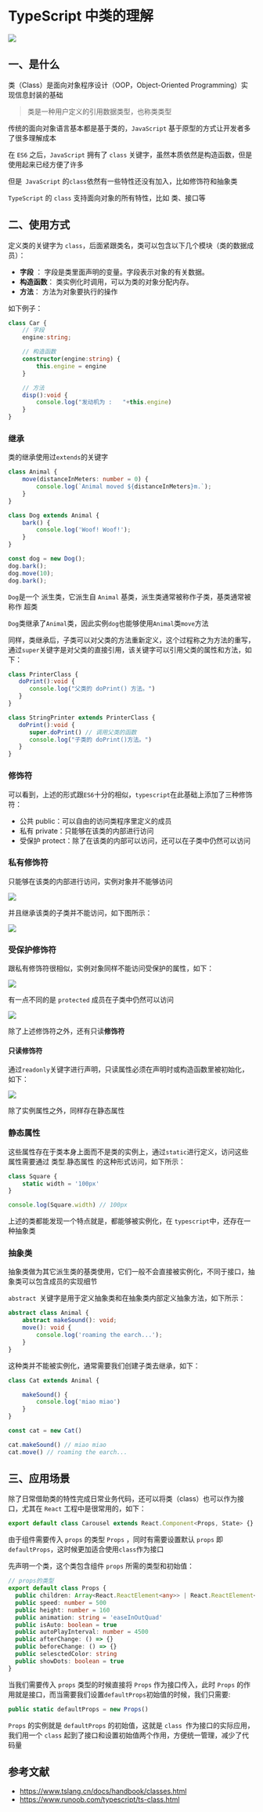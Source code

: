 # TypeScript 中类的理解

 ![](https://static.vue-js.com/e4c19060-0cb4-11ec-a752-75723a64e8f5.png)

## 一、是什么

类（Class）是面向对象程序设计（OOP，Object-Oriented Programming）实现信息封装的基础

> 类是一种用户定义的引用数据类型，也称类类型

传统的面向对象语言基本都是基于类的，`JavaScript` 基于原型的方式让开发者多了很多理解成本

在 `ES6` 之后，`JavaScript` 拥有了 `class` 关键字，虽然本质依然是构造函数，但是使用起来已经方便了许多

但是` JavaScript` 的` class `依然有一些特性还没有加入，比如修饰符和抽象类

`TypeScript` 的 `class`  支持面向对象的所有特性，比如 类、接口等

## 二、使用方式

定义类的关键字为 `class`，后面紧跟类名，类可以包含以下几个模块（类的数据成员）：

- **字段** ： 字段是类里面声明的变量。字段表示对象的有关数据。
- **构造函数**： 类实例化时调用，可以为类的对象分配内存。
- **方法**： 方法为对象要执行的操作

如下例子：

```ts
class Car {
    // 字段
    engine:string;

    // 构造函数
    constructor(engine:string) {
        this.engine = engine
    }

    // 方法
    disp():void {
        console.log("发动机为 :   "+this.engine)
    }
}
```

### 继承

类的继承使用过`extends`的关键字

```ts
class Animal {
    move(distanceInMeters: number = 0) {
        console.log(`Animal moved ${distanceInMeters}m.`);
    }
}

class Dog extends Animal {
    bark() {
        console.log('Woof! Woof!');
    }
}

const dog = new Dog();
dog.bark();
dog.move(10);
dog.bark();
```

`Dog`是一个 派生类，它派生自 `Animal` 基类，派生类通常被称作子类，基类通常被称作 超类

`Dog`类继承了`Animal`类，因此实例`dog`也能够使用`Animal`类`move`方法

同样，类继承后，子类可以对父类的方法重新定义，这个过程称之为方法的重写，通过`super`关键字是对父类的直接引用，该关键字可以引用父类的属性和方法，如下：

```ts
class PrinterClass {
   doPrint():void {
      console.log("父类的 doPrint() 方法。")
   }
}

class StringPrinter extends PrinterClass {
   doPrint():void {
      super.doPrint() // 调用父类的函数
      console.log("子类的 doPrint()方法。")
   }
}
```

### 修饰符

可以看到，上述的形式跟`ES6`十分的相似，`typescript`在此基础上添加了三种修饰符：

- 公共 public：可以自由的访问类程序里定义的成员
- 私有 private：只能够在该类的内部进行访问
- 受保护 protect：除了在该类的内部可以访问，还可以在子类中仍然可以访问

### 私有修饰符

只能够在该类的内部进行访问，实例对象并不能够访问

 ![](https://static.vue-js.com/f57365f0-0cb4-11ec-a752-75723a64e8f5.png)

并且继承该类的子类并不能访问，如下图所示：

 ![](https://static.vue-js.com/0072cc20-0cb5-11ec-8e64-91fdec0f05a1.png)

### 受保护修饰符

跟私有修饰符很相似，实例对象同样不能访问受保护的属性，如下：

 ![](https://static.vue-js.com/09e72580-0cb5-11ec-a752-75723a64e8f5.png)

有一点不同的是 `protected` 成员在子类中仍然可以访问

 ![](https://static.vue-js.com/137f81a0-0cb5-11ec-8e64-91fdec0f05a1.png)

除了上述修饰符之外，还有只读**修饰符**

#### 只读修饰符

通过`readonly`关键字进行声明，只读属性必须在声明时或构造函数里被初始化，如下：

 ![](https://static.vue-js.com/1e848d20-0cb5-11ec-8e64-91fdec0f05a1.png)

除了实例属性之外，同样存在静态属性

### 静态属性

这些属性存在于类本身上面而不是类的实例上，通过`static`进行定义，访问这些属性需要通过 类型.静态属性 的这种形式访问，如下所示：

```ts
class Square {
    static width = '100px'
}

console.log(Square.width) // 100px
```

上述的类都能发现一个特点就是，都能够被实例化，在 `typescript`中，还存在一种抽象类

### 抽象类

抽象类做为其它派生类的基类使用，它们一般不会直接被实例化，不同于接口，抽象类可以包含成员的实现细节

`abstract `关键字是用于定义抽象类和在抽象类内部定义抽象方法，如下所示：

```ts
abstract class Animal {
    abstract makeSound(): void;
    move(): void {
        console.log('roaming the earch...');
    }
}
```

这种类并不能被实例化，通常需要我们创建子类去继承，如下：

```ts
class Cat extends Animal {

    makeSound() {
        console.log('miao miao')
    }
}

const cat = new Cat()

cat.makeSound() // miao miao
cat.move() // roaming the earch...
```

## 三、应用场景

除了日常借助类的特性完成日常业务代码，还可以将类（class）也可以作为接口，尤其在 `React` 工程中是很常用的，如下：

```ts
export default class Carousel extends React.Component<Props, State> {}
```

由于组件需要传入 `props` 的类型 `Props` ，同时有需要设置默认 `props` 即 `defaultProps`，这时候更加适合使用`class`作为接口

先声明一个类，这个类包含组件 `props` 所需的类型和初始值：

```ts
// props的类型
export default class Props {
  public children: Array<React.ReactElement<any>> | React.ReactElement<any> | never[] = []
  public speed: number = 500
  public height: number = 160
  public animation: string = 'easeInOutQuad'
  public isAuto: boolean = true
  public autoPlayInterval: number = 4500
  public afterChange: () => {}
  public beforeChange: () => {}
  public selesctedColor: string
  public showDots: boolean = true
}
```

当我们需要传入 `props` 类型的时候直接将 `Props` 作为接口传入，此时 `Props` 的作用就是接口，而当需要我们设置`defaultProps`初始值的时候，我们只需要:

```ts
public static defaultProps = new Props()
```

`Props` 的实例就是 `defaultProps` 的初始值，这就是 `class `作为接口的实际应用，我们用一个 `class` 起到了接口和设置初始值两个作用，方便统一管理，减少了代码量

## 参考文献

- https://www.tslang.cn/docs/handbook/classes.html
- https://www.runoob.com/typescript/ts-class.html